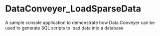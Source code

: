 # DataConveyer_LoadSparseData
A sample console application to demonstrate how Data Conveyer can be used to generate SQL scripts to load data into a database
